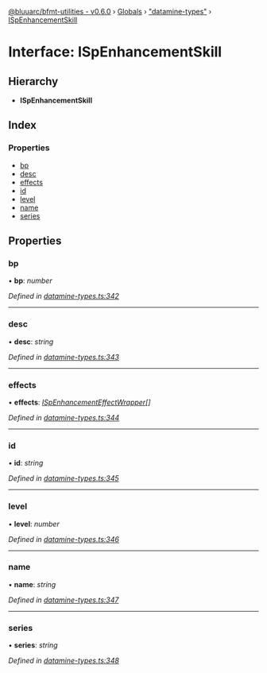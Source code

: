 [@bluuarc/bfmt-utilities - v0.6.0](../README.md) › [Globals](../globals.md) › ["datamine-types"](../modules/_datamine_types_.md) › [ISpEnhancementSkill](_datamine_types_.ispenhancementskill.md)

# Interface: ISpEnhancementSkill

## Hierarchy

* **ISpEnhancementSkill**

## Index

### Properties

* [bp](_datamine_types_.ispenhancementskill.md#bp)
* [desc](_datamine_types_.ispenhancementskill.md#desc)
* [effects](_datamine_types_.ispenhancementskill.md#effects)
* [id](_datamine_types_.ispenhancementskill.md#id)
* [level](_datamine_types_.ispenhancementskill.md#level)
* [name](_datamine_types_.ispenhancementskill.md#name)
* [series](_datamine_types_.ispenhancementskill.md#series)

## Properties

###  bp

• **bp**: *number*

*Defined in [datamine-types.ts:342](https://github.com/BluuArc/bfmt-utilities/blob/master/src/datamine-types.ts#L342)*

___

###  desc

• **desc**: *string*

*Defined in [datamine-types.ts:343](https://github.com/BluuArc/bfmt-utilities/blob/master/src/datamine-types.ts#L343)*

___

###  effects

• **effects**: *[ISpEnhancementEffectWrapper](_datamine_types_.ispenhancementeffectwrapper.md)[]*

*Defined in [datamine-types.ts:344](https://github.com/BluuArc/bfmt-utilities/blob/master/src/datamine-types.ts#L344)*

___

###  id

• **id**: *string*

*Defined in [datamine-types.ts:345](https://github.com/BluuArc/bfmt-utilities/blob/master/src/datamine-types.ts#L345)*

___

###  level

• **level**: *number*

*Defined in [datamine-types.ts:346](https://github.com/BluuArc/bfmt-utilities/blob/master/src/datamine-types.ts#L346)*

___

###  name

• **name**: *string*

*Defined in [datamine-types.ts:347](https://github.com/BluuArc/bfmt-utilities/blob/master/src/datamine-types.ts#L347)*

___

###  series

• **series**: *string*

*Defined in [datamine-types.ts:348](https://github.com/BluuArc/bfmt-utilities/blob/master/src/datamine-types.ts#L348)*
